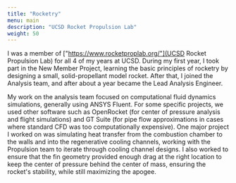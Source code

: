 ```yaml
---
title: "Rocketry"
menu: main
description: "UCSD Rocket Propulsion Lab"
weight: 50
---
```


I was a member of
["https://www.rocketproplab.org/"](UCSD Rocket Propulsion Lab)
for all 4 of my years at UCSD. During my first year, I took part in the New
Member Project, learning the basic principles of rocketry by designing a
small, solid-propellant model rocket. After that, I joined the Analysis team,
and after about a year became the Lead Analysis Engineer.

My work on the analysis team focused on computational fluid dynamics
simulations, generally using ANSYS Fluent. For some specific projects, we used
other software such as OpenRocket (for center of pressure analysis and flight
simulations) and GT Suite (for pipe flow approximations in cases where
standard CFD was too computationally expensive). One major project I worked on
was simulating heat transfer from the combustion chamber to the walls and into
the regenerative cooling channels, working with the Propulsion team to iterate
through cooling channel designs. I also worked to ensure that the fin geometry
provided enough drag at the right location to keep the center of pressure
behind the center of mass, ensuring the rocket's stability, while still
maximizing the apogee.
